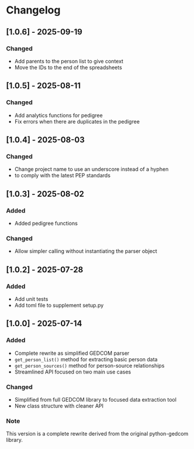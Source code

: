# Changelog

## [1.0.6] - 2025-09-19
### Changed
- Add parents to the person list to give context
- Move the IDs to the end of the spreadsheets

## [1.0.5] - 2025-08-11
### Changed
- Add analytics functions for pedigree
- Fix errors when there are duplicates in the pedigree

## [1.0.4] - 2025-08-03
### Changed
- Change project name to use an underscore instead of a hyphen
- to comply with the latest PEP standards

## [1.0.3] - 2025-08-02
### Added
- Added pedigree functions

### Changed
- Allow simpler calling without instantiating the parser object

## [1.0.2] - 2025-07-28
### Added
- Add unit tests
- Add toml file to supplement setup.py

## [1.0.0] - 2025-07-14
### Added
- Complete rewrite as simplified GEDCOM parser
- `get_person_list()` method for extracting basic person data
- `get_person_sources()` method for person-source relationships
- Streamlined API focused on two main use cases

### Changed
- Simplified from full GEDCOM library to focused data extraction tool
- New class structure with cleaner API

### Note
This version is a complete rewrite derived from the original python-gedcom library.
